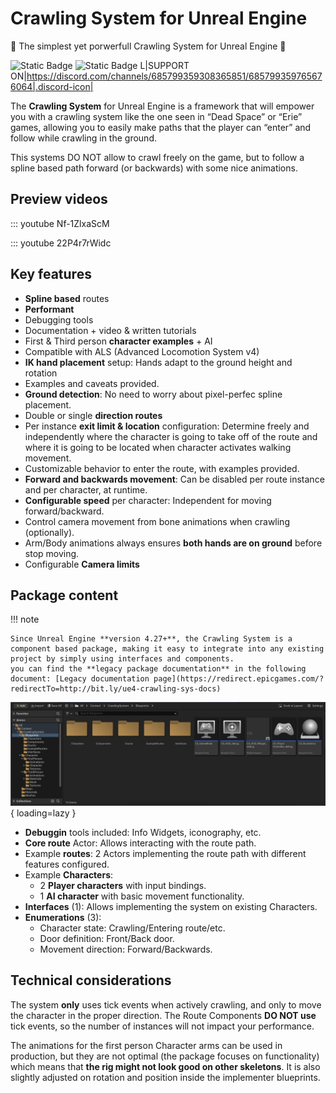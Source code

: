 # Crawling System for Unreal Engine

🎉 The simplest yet porwerfull Crawling System for Unreal Engine 🎉

![Static Badge](https://img.shields.io/badge/Engine_version-4.23%2B%2C_5.0%2B-brightblue?style=for-the-badge&logo=unrealengine&color=lightblue)
![Static Badge](https://img.shields.io/badge/Copies_sold-100%2B-brightblue?style=for-the-badge&color=brightgreen)
L|SUPPORT ON|https://discord.com/channels/685799359308365851/685799359765676064|.discord-icon|

The **Crawling System** for Unreal Engine is a framework that will empower you with a crawling system like the one seen in “Dead Space” or “Erie” games, allowing you to easily make paths that the player can “enter” and follow while crawling in the ground.  

This systems DO NOT allow to crawl freely on the game, but to follow a spline based path forward (or backwards) with some nice animations.

## Preview videos
::: youtube Nf-1ZlxaScM  


::: youtube 22P4r7rWidc



## Key features
- **Spline based** routes
- **Performant**
- Debugging tools
- Documentation + video & written tutorials
- First & Third person **character examples** + AI
- Compatible with ALS (Advanced Locomotion System v4)
- **IK hand placement** setup: Hands adapt to the ground height and rotation
- Examples and caveats provided.
- **Ground detection**: No need to worry about pixel-perfec spline placement.
- Double or single **direction routes**
- Per instance **exit limit & location** configuration: Determine freely and independently where the character is going to take off of the route and where it is going to be located when character activates walking movement.
- Customizable behavior to enter the route, with examples provided.
- **Forward and backwards movement**: Can be disabled per route instance and per character, at runtime.
- **Configurable speed** per character: Independent for moving forward/backward.
- Control camera movement from bone animations when crawling (optionally).
- Arm/Body animations always ensures **both hands are on ground** before stop moving.
- Configurable **Camera limits**

## Package content

!!! note

    Since Unreal Engine **version 4.27+**, the Crawling System is a component based package, making it easy to integrate into any existing project by simply using interfaces and components.
    you can find the **legacy package documentation** in the following document: [Legacy documentation page](https://redirect.epicgames.com/?redirectTo=http://bit.ly/ue4-crawling-sys-docs)



![Package content](./images/cs-package-content.jpg){ loading=lazy }

* **Debuggin** tools included: Info Widgets, iconography, etc.
* **Core route** Actor: Allows interacting with the route path.
* Example **routes**: 2 Actors implementing the route path with different features configured.
* Example **Characters**: 
    * 2 **Player characters** with input bindings.
    * 1 **AI character** with basic movement functionality.
* **Interfaces** (1): Allows implementing the system on existing Characters.
* **Enumerations** (3):
    * Character state: Crawling/Entering route/etc.
    * Door definition: Front/Back door.
    * Movement direction: Forward/Backwards.



## Technical considerations

The system **only** uses tick events when actively crawling, and only to move the character in the proper direction. The Route Components **DO NOT use** tick events, so the number of instances will not impact your performance.

The animations for the first person Character arms can be used in production, but they are not optimal (the package focuses on functionality) which means that **the rig might not look good on other skeletons**. It is also slightly adjusted on rotation and position inside the implementer blueprints.
